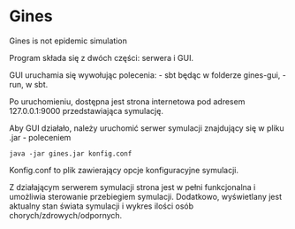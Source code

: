 Gines
=====

Gines is not epidemic simulation


Program składa się z dwóch części: serwera i GUI.

GUI uruchamia się wywołując polecenia:
    - sbt będąc w folderze gines-gui,
    - run, w sbt.

Po uruchomieniu, dostępna jest strona internetowa pod adresem
127.0.0.1:9000 przedstawiająca symulację.

Aby GUI działało, należy uruchomić serwer symulacji znajdujący się w
pliku .jar - poleceniem

    java -jar gines.jar konfig.conf

Konfig.conf to plik zawierający opcje konfiguracyjne symulacji.


Z działającym serwerem symulacji strona jest w pełni funkcjonalna
i umożliwia sterowanie przebiegiem symulacji. Dodatkowo, wyświetlany
jest aktualny stan świata symulacji i wykres ilości osób
chorych/zdrowych/odpornych.
